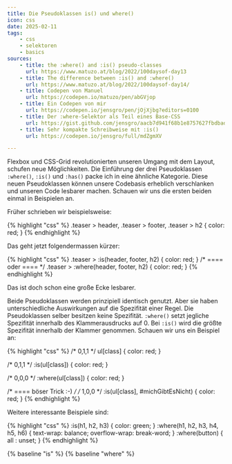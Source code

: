 ```yaml
---
title: Die Pseudoklassen is() und where()
icon: css
date: 2025-02-11
tags:
    - css
    - selektoren
    - basics
sources:
    - title: the :where() and :is() pseudo-classes
      url: https://www.matuzo.at/blog/2022/100daysof-day13
    - title: The difference between :is() and :where()
      url: https://www.matuzo.at/blog/2022/100daysof-day14/
    - title: Codepen von Manuel
      url: https://codepen.io/matuzo/pen/abGVjop
    - title: Ein Codepen von mir
      url: https://codepen.io/jensgro/pen/jOjXjbg?editors=0100
    - title: Der :where-Selektor als Teil eines Base-CSS
      url: https://gist.github.com/jensgro/aacb7d941f68b1e8757627fbdbad662f
    - title: Sehr kompakte Schreibweise mit :is()
      url: https://codepen.io/jensgro/full/mdZgmXV

---
```

Flexbox und CSS-Grid revolutionierten unseren Umgang mit dem Layout, schufen neue Möglichkeiten. Die Einführung der  drei Pseudoklassen ``:where()``, ``:is()`` und ``:has()`` packe ich in eine ähnliche Kategorie. Diese neuen Pseudoklassen können unsere Codebasis erheblich verschlanken und unseren Code lesbarer machen. Schauen wir uns die ersten beiden einmal in Beispielen an.

Früher schrieben wir beispielsweise:

{% highlight "css" %}
.teaser > header,
.teaser > footer,
.teaser > h2 {
	color: red;
}
{% endhighlight %}

Das geht jetzt folgendermassen kürzer:

{% highlight "css" %}
.teaser > :is(header, footer, h2) {
	color: red;
}
/* ==== oder ==== */
.teaser > :where(header, footer, h2) {
	color: red;
}
{% endhighlight %}

Das ist doch schon eine große Ecke lesbarer.

Beide Pseudoklassen werden prinzipiell identisch genutzt. Aber sie haben unterschiedliche Auswirkungen auf die Spezifität einer Regel. Die Pseudoklassen selber besitzen keine Spezifität. ``:where()`` setzt jegliche Spezifität innerhalb des Klammerausdrucks auf 0. Bei ``:is()`` wird die größte Spezifität innerhalb der Klammer genommen. Schauen wir uns ein Beispiel an:

{% highlight "css" %}
/* 0,1,1 */
ul[class] { color: red; }

/* 0,1,1 */
:is(ul[class]) { color: red; }

/* 0,0,0 */
:where(ul[class]) { color: red; }

/* ==== böser Trick :-) */
/* 1,0,0 */
:is(ul[class], #michGibtEsNicht) { color: red; }
{% endhighlight %}

Weitere interessante Beispiele sind:

{% highlight "css" %}
:is(h1, h2, h3) {
	color: green;
}
:where(h1, h2, h3, h4, h5, h6) {
    text-wrap: balance;
    overflow-wrap: break-word;
}
:where(button) {
  all : unset;
}
{% endhighlight %}

{% baseline "is" %}
{% baseline "where" %}
